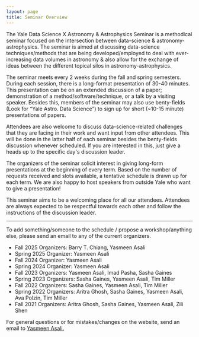 ```yaml
---
layout: page
title: Seminar Overview
---
```


The Yale Data Science X Astronomy & Astrophysics Seminar is a methodical seminar focused on the intersection between data-science & astronomy-astrophysics. The seminar is aimed at discussing data-science techniques/methods that are being developed/employed to deal with ever-increasing data volumes in astronomy & also allow for the exchange of ideas between the different topical silos in astronomy-astrophysics. 

The seminar meets every 2 weeks during the fall and spring semesters. During each session, there is a long-format presentation of 30-40 minutes. This presentation can be on an extended discussion of a paper; demonstration of a method/software/technique, or a talk by a visiting speaker. Besides this, members of the seminar may also use benty-fields (Look for “Yale Astro. Data Science”) to sign up for short (~10-15 minute) presentations of papers. 

Attendees are also welcome to discuss data-science-related challenges that they are facing in their work and want input from other attendees. This will be done in the latter half of each seminar besides the benty-fields discussion whenever scheduled. If you are interested in this, just give a heads up to the specific day's discussion leader. 

The organizers of the seminar solicit interest in giving long-form presentations at the beginning of every term. Based on the number of requests received and slots available, a tentative schedule is drawn up for each term. We are also happy to host speakers from outside Yale who want to give a presentation! 

This seminar aims to be a welcoming place for all our attendees. Attendees are always expected to be respectful towards each other and follow the instructions of the discussion leader. 

-----

To add something/someone to the schedule / propose a workshop/anything else, please send an email to any of the current organizers. 

- Fall 2025 Organizers: Barry T. Chiang, Yasmeen Asali
- Spring 2025 Organizer: Yasmeen Asali
- Fall 2024 Organizer: Yasmeen Asali
- Spring 2024 Organizer: Yasmeen Asali
- Fall 2023 Organizers: Yasmeen Asali, Imad Pasha, Sasha Gaines
- Spring 2023 Organizers: Sasha Gaines, Yasmeen Asali, Tim Miller
- Fall 2022 Organizers: Sasha Gaines, Yasmeen Asali, Tim Miller
- Spring 2022 Organizers: Aritra Ghosh, Sasha Gaines, Yasmeen Asali, Ava Polzin, Tim Miller
- Fall 2021 Organizers: Aritra Ghosh, Sasha Gaines, Yasmeen Asali, Zili Shen

For general questions or for mistakes/changes on the website, send an email to <a href="mailto:yasmeen.asali@yale.edu">Yasmeen Asali.</a>
